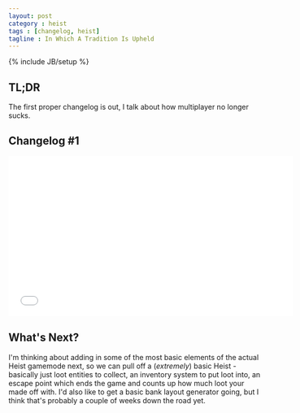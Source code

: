 ```yaml
---
layout: post
category : heist
tags : [changelog, heist]
tagline : In Which A Tradition Is Upheld
---
```

{% include JB/setup %}


## TL;DR

The first proper changelog is out, I talk about how multiplayer no longer sucks.

## Changelog #1

<html><iframe width="560" height="315" src="//www.youtube.com/embed/ke00kU7H4IY" frameborder="0" allowfullscreen="true"></iframe></html>

## What's Next?

I'm thinking about adding in some of the most basic elements of the actual Heist gamemode next, so we can pull off a (_extremely_) basic Heist - basically just loot entities to collect, an inventory system to put loot into, an escape point which ends the game and counts up how much loot your made off with. I'd also like to get a basic bank layout generator going, but I think that's probably a couple of weeks down the road yet.